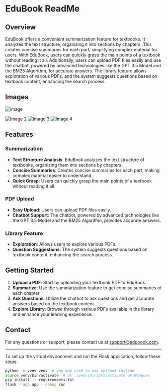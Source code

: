 # EduBook ReadMe

## Overview

EduBook offers a convenient summarization feature for textbooks. It analyzes the text structure, organizing it into sections by chapters. This creates concise summaries for each part, simplifying complex material for users. With EduBook, users can quickly grasp the main points of a textbook without reading it all. Additionally, users can upload PDF files easily and use the chatbot, powered by advanced technologies like the GPT 3.5 Model and the BM25 Algorithm, for accurate answers. The library feature allows exploration of various PDFs, and the system suggests questions based on textbook content, enhancing the search process.

## Images

![image](https://github.com/user-attachments/assets/9480f49d-9422-48d6-9688-93a6be1b7a03)

![Image 2](link-to-image-2)
![Image 3](link-to-image-3)
![Image 4](link-to-image-4)

## Features

### Summarization
- **Text Structure Analysis**: EduBook analyzes the text structure of textbooks, organizing them into sections by chapters.
- **Concise Summaries**: Creates concise summaries for each part, making complex material easier to understand.
- **Quick Grasp**: Users can quickly grasp the main points of a textbook without reading it all.

### PDF Upload
- **Easy Upload**: Users can upload PDF files easily.
- **Chatbot Support**: The chatbot, powered by advanced technologies like the GPT 3.5 Model and the BM25 Algorithm, provides accurate answers.

### Library Feature
- **Exploration**: Allows users to explore various PDFs.
- **Question Suggestions**: The system suggests questions based on textbook content, enhancing the search process.

## Getting Started

1. **Upload a PDF**: Start by uploading your textbook PDF to EduBook.
2. **Summarize**: Use the summarization feature to get concise summaries of each chapter.
3. **Ask Questions**: Utilize the chatbot to ask questions and get accurate answers based on the textbook content.
4. **Explore Library**: Browse through various PDFs available in the library and enhance your learning experience.

## Contact

For any questions or support, please contact us at [support@edubook.com](mailto:tericsimons12@gmail.com).

---


To set up the virtual environment and run the Flask application, follow these steps:

```sh
python -m venv venv  # you may need to use python3 instead
source venv/bin/activate  # or .\venv\Scripts\activate on Windows
pip install -r requirements.txt
flask --app app --debug run
